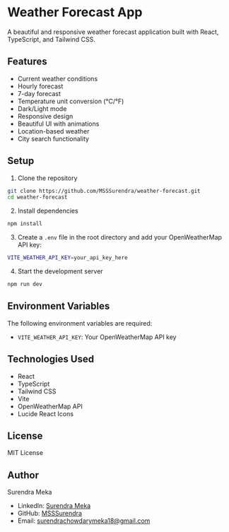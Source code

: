 # Weather Forecast App

A beautiful and responsive weather forecast application built with React, TypeScript, and Tailwind CSS.

## Features

- Current weather conditions
- Hourly forecast
- 7-day forecast
- Temperature unit conversion (°C/°F)
- Dark/Light mode
- Responsive design
- Beautiful UI with animations
- Location-based weather
- City search functionality

## Setup

1. Clone the repository
```bash
git clone https://github.com/MSSSurendra/weather-forecast.git
cd weather-forecast
```

2. Install dependencies
```bash
npm install
```

3. Create a `.env` file in the root directory and add your OpenWeatherMap API key:
```bash
VITE_WEATHER_API_KEY=your_api_key_here
```

4. Start the development server
```bash
npm run dev
```

## Environment Variables

The following environment variables are required:

- `VITE_WEATHER_API_KEY`: Your OpenWeatherMap API key

## Technologies Used

- React
- TypeScript
- Tailwind CSS
- Vite
- OpenWeatherMap API
- Lucide React Icons

## License

MIT License

## Author

Surendra Meka
- LinkedIn: [Surendra Meka](https://www.linkedin.com/in/surendrameka)
- GitHub: [MSSSurendra](https://github.com/MSSSurendra)
- Email: surendrachowdarymeka18@gmail.com